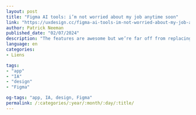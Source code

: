 ```yaml
---
layout: post
title: "Figma AI tools: i’m not worried about my job anytime soon"
link: "https://uxdesign.cc/figma-ai-tools-im-not-worried-about-my-job-anytime-soon-fbec0ed1cdee"
author: Patrick Neeman
published_date: "02/07/2024"
description: "The features are awesome but we’re far off from replacing designers. That’s coming from someone immersed in AI every day of the week."
language: en
categories:
- Liens

tags:
- "app"
- "IA"
- "design"
- "Figma"

og-tags: "app, IA, design, Figma"
permalink: /:categories/:year/:month/:day/:title/
---
```

